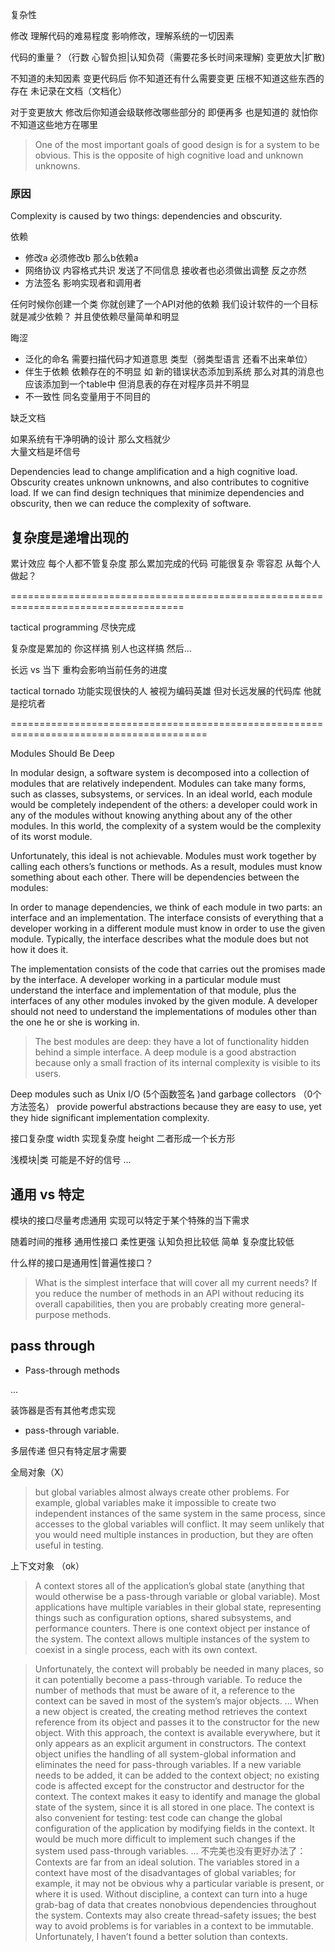 复杂性

修改 理解代码的难易程度 影响修改，理解系统的一切因素


代码的重量？（行数 心智负担|认知负荷（需要花多长时间来理解) 变更放大|扩散)

不知道的未知因素
变更代码后 你不知道还有什么需要变更 压根不知道这些东西的存在
未记录在文档（文档化）

对于变更放大 修改后你知道会级联修改哪些部分的 即便再多 也是知道的 就怕你不知道这些地方在哪里

> One of the most important goals of good design is for a system to be obvious. 
This is the opposite of high cognitive load and unknown unknowns.

### 原因
  Complexity is caused by two things: dependencies and obscurity.
  
 依赖  
- 修改a 必须修改b 那么b依赖a
- 网络协议  内容格式共识 发送了不同信息 接收者也必须做出调整 反之亦然
- 方法签名  影响实现者和调用者

任何时候你创建一个类 你就创建了一个API对他的依赖 我们设计软件的一个目标就是减少依赖？
并且使依赖尽量简单和明显

晦涩
- 泛化的命名 需要扫描代码才知道意思 类型（弱类型语言 还看不出来单位）
- 伴生于依赖 依赖存在的不明显   如 新的错误状态添加到系统 那么对其的消息也应该添加到一个table中 但消息表的存在对程序员并不明显
- 不一致性 同名变量用于不同目的

缺乏文档

如果系统有干净明确的设计 那么文档就少  
大量文档是坏信号

Dependencies lead to change amplification and a high cognitive load.
 Obscurity creates unknown unknowns, and also contributes to cognitive load.
 If we can find design techniques that minimize dependencies and obscurity, then we can reduce the complexity of software.
 
 ## 复杂度是递增出现的
 累计效应
 每个人都不管复杂度 那么累加完成的代码 可能很复杂
 零容忍  从每个人做起？
 
 
 ====================================================================================
 
 tactical programming
 尽快完成
 
 复杂度是累加的 你这样搞 别人也这样搞 然后...
 
 长远 vs 当下
 重构会影响当前任务的进度
 
 tactical tornado  功能实现很快的人 被视为编码英雄 但对长远发展的代码库 他就是挖坑者
 
 ========================================================================================
 
 Modules Should Be Deep
 
 In modular design, a software system is decomposed into a collection of modules that are relatively independent.
  Modules can take many forms, such as classes, subsystems, or services. In an ideal world, each module would be
   completely independent of the others: a developer could work in any of the modules without knowing anything about 
   any of the other modules. In this world, the complexity of a system would be the complexity of its worst module.
   
Unfortunately, this ideal is not achievable. Modules must work together by calling each others’s functions or methods.
 As a result, modules must know something about each other. There will be dependencies between the modules:
 
 In order to manage dependencies, we think of each module in two parts: an interface and an implementation. 
 The interface consists of everything that a developer working in a different module must know in order to use the given module.
  Typically, the interface describes what the module does but not how it does it.
  
  The implementation consists of the code that carries out the promises
  made by the interface. A developer working in a particular module must understand the interface and implementation of
   that module, plus the interfaces of any other modules invoked by the given module. A developer should not need to
    understand the implementations of modules other than the one he or she is working in.
    
   >The best modules are deep: they have a lot of functionality hidden behind a simple interface. A deep module is a good
     abstraction because only a small fraction of its internal complexity is visible to its users.

Deep modules such as Unix I/O (5个函数签名 )and garbage collectors （0个方法签名） provide powerful abstractions because they are easy to use,
 yet they hide significant implementation complexity.


接口复杂度 width
实现复杂度 height
二者形成一个长方形

浅模块|类 可能是不好的信号
...

通用 vs 特定
--------------------------------

模块的接口尽量考虑通用  实现可以特定于某个特殊的当下需求

随着时间的推移 通用性接口 柔性更强
  认知负担比较低 简单 复杂度比较低
  
什么样的接口是通用性|普遍性接口？
> What is the simplest interface that will cover all my current needs? If you reduce the number of methods in an API
 without reducing its overall capabilities, then you are probably creating more general-purpose methods.

pass through
-----------------------
- Pass-through methods

...

装饰器是否有其他考虑实现

- pass-through variable.  

多层传递 但只有特定层才需要

全局对象（X）

> but global variables almost always create other problems. For example, global variables make it impossible to create 
two independent instances of the same system in the same process, since accesses to the global variables will conflict. 
It may seem unlikely that you would need multiple instances in production, but they are often useful in testing.

上下文对象 （ok）
> A context stores all of the application’s global state (anything that would otherwise be a pass-through variable or
 global variable). Most applications have multiple variables in their global state, representing things such as 
 configuration options, shared subsystems, and performance counters. There is one context object per instance of the 
 system. The context allows multiple instances of the system to coexist in a single process, each with its own context.

 >Unfortunately, the context will probably be needed in many places, so it can potentially become a pass-through variable.
  To reduce the number of methods that must be aware of it, a reference to the context can be saved in most of the
   system’s major objects.
   ...
   When a new object is created, the creating method retrieves the context reference from its object and passes it to
    the constructor for the new object. With this approach, the context is available everywhere, but it only appears as 
    an explicit argument in constructors.
    The context object unifies the handling of all system-global information and eliminates the need for pass-through 
    variables. If a new variable needs to be added, it can be added to the context object; no existing code is affected 
    except for the constructor and destructor for the context. The context makes it easy to identify and manage the global
     state of the system, since it is all stored in one place. The context is also convenient for testing: test code can
      change the global configuration of the application by modifying fields in the context. It would be much more difficult 
      to implement such changes if the system used pass-through variables.
      ...
      不完美也没有更好办法了：
      Contexts are far from an ideal solution. The variables stored in a context have most of the disadvantages of global
       variables; for example, it may not be obvious why a particular variable is present, or where it is used. Without
        discipline, a context can turn into a huge grab-bag of data that creates nonobvious dependencies throughout the 
        system. Contexts may also create thread-safety issues; the best way to avoid problems is for variables in a context 
        to be immutable. Unfortunately, I haven’t found a better solution than contexts.

